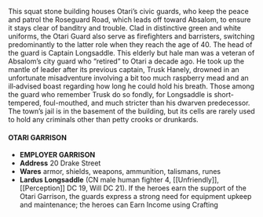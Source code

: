 This squat stone building houses Otari’s civic guards, who keep the peace and patrol the Roseguard Road, which leads off toward Absalom, to ensure it stays clear of banditry and trouble. Clad in distinctive green and white uniforms, the Otari Guard also serve as firefighters and barristers, switching predominantly to the latter role when they reach the age of 40. The head of the guard is Captain Longsaddle. This elderly but hale man was a veteran of Absalom’s city guard who “retired” to Otari a decade ago. He took up the mantle of leader after its previous captain, Trusk Hanely, drowned in an unfortunate misadventure involving a bit too much raspberry mead and an ill‑advised boast regarding how long he could hold his breath. Those among the guard who remember Trusk do so fondly, for Longsaddle is short-tempered, foul-mouthed, and much stricter than his dwarven predecessor. The town’s jail is in the basement of the building, but its cells are rarely used to hold any criminals other than petty crooks or drunkards.

#### OTARI GARRISON 
- **EMPLOYER GARRISON**
- **Address** 20 Drake Street
- **Wares** armor, shields, weapons, ammunition, talismans, runes
- **Lardus Longsaddle** (CN male human fighter 4, [[Unfriendly]],
[[Perception]] DC 19, Will DC 21). If the heroes earn the
support of the Otari Garrison, the guards express a
strong need for equipment upkeep and maintenance; the
heroes can Earn Income using Crafting